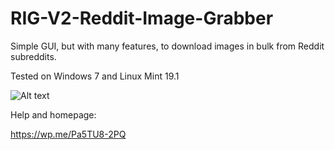 # RIG-V2-Reddit-Image-Grabber
Simple GUI, but with many features, to download images in bulk from Reddit subreddits.

Tested on Windows 7 and Linux Mint 19.1

![Alt text](https://stevepython.files.wordpress.com/2020/07/settings-enter-personal-use-script-code.jpg "Optional title")


Help and homepage:

https://wp.me/Pa5TU8-2PQ
